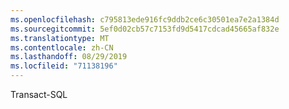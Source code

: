 ```yaml
---
ms.openlocfilehash: c795813ede916fc9ddb2ce6c30501ea7e2a1384d
ms.sourcegitcommit: 5ef0d02cb57c7153fd9d5417cdcad45665af832e
ms.translationtype: MT
ms.contentlocale: zh-CN
ms.lasthandoff: 08/29/2019
ms.locfileid: "71138196"
---
```

Transact-SQL